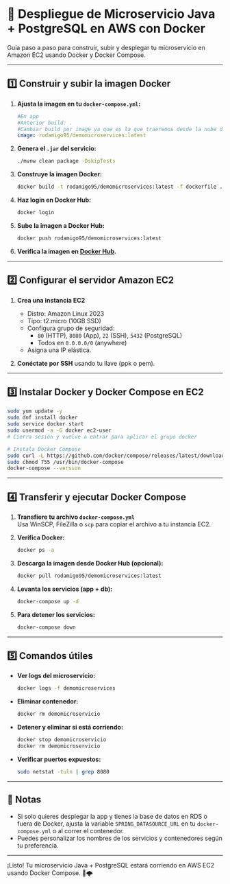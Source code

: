 # 🚀 Despliegue de Microservicio Java + PostgreSQL en AWS con Docker

Guía paso a paso para construir, subir y desplegar tu microservicio en Amazon EC2 usando Docker y Docker Compose.

---

## 1️⃣ Construir y subir la imagen Docker

1. **Ajusta la imagen en tu `docker-compose.yml`:**
   ```yaml
   #En app
   #Anterior build: .
   #Cambiar build por image ya que es la que traeremos desde la nube de docker hub.
   image: rodamigo95/demomicroservices:latest
   ```

2. **Genera el `.jar` del servicio:**
   ```sh
   ./mvnw clean package -DskipTests
   ```

3. **Construye la imagen Docker:**
   ```sh
   docker build -t rodamigo95/demomicroservices:latest -f dockerfile .
   ```

4. **Haz login en Docker Hub:**
   ```sh
   docker login
   ```

5. **Sube la imagen a Docker Hub:**
   ```sh
   docker push rodamigo95/demomicroservices:latest
   ```

6. **Verifica la imagen en [Docker Hub](https://hub.docker.com).**

---

## 2️⃣ Configurar el servidor Amazon EC2

1. **Crea una instancia EC2**  
   - Distro: Amazon Linux 2023  
   - Tipo: t2.micro (10GB SSD)
   - Configura grupo de seguridad:  
     - `80` (HTTP), `8080` (App), `22` (SSH), `5432` (PostgreSQL)  
     - Todos en `0.0.0.0/0` (anywhere)
   - Asigna una IP elástica.

2. **Conéctate por SSH** usando tu llave (ppk o pem).

---

## 3️⃣ Instalar Docker y Docker Compose en EC2

```sh
sudo yum update -y
sudo dnf install docker
sudo service docker start
sudo usermod -a -G docker ec2-user
# Cierra sesión y vuelve a entrar para aplicar el grupo docker

# Instala Docker Compose
sudo curl -L https://github.com/docker/compose/releases/latest/download/docker-compose-linux-$(uname -m) -o /usr/bin/docker-compose
sudo chmod 755 /usr/bin/docker-compose
docker-compose --version
```

---

## 4️⃣ Transferir y ejecutar Docker Compose

1. **Transfiere tu archivo `docker-compose.yml`**  
   Usa WinSCP, FileZilla o `scp` para copiar el archivo a tu instancia EC2.

2. **Verifica Docker:**
   ```sh
   docker ps -a
   ```

3. **Descarga la imagen desde Docker Hub (opcional):**
   ```sh
   docker pull rodamigo95/demomicroservices:latest
   ```

4. **Levanta los servicios (app + db):**
   ```sh
   docker-compose up -d
   ```

5. **Para detener los servicios:**
   ```sh
   docker-compose down
   ```

---

## 5️⃣ Comandos útiles

- **Ver logs del microservicio:**
  ```sh
  docker logs -f demomicroservices
  ```

- **Eliminar contenedor:**
  ```sh
  docker rm demomicroservicio
  ```

- **Detener y eliminar si está corriendo:**
  ```sh
  docker stop demomicroservicio
  docker rm demomicroservicio
  ```

- **Verificar puertos expuestos:**
  ```sh
  sudo netstat -tuln | grep 8080
  ```

---

## 📝 Notas

- Si solo quieres desplegar la app y tienes la base de datos en RDS o fuera de Docker, ajusta la variable `SPRING_DATASOURCE_URL` en tu `docker-compose.yml` o al correr el contenedor.
- Puedes personalizar los nombres de los servicios y contenedores según tu preferencia.

---

¡Listo! Tu microservicio Java + PostgreSQL estará corriendo en AWS EC2 usando Docker Compose. 🚢🌩️